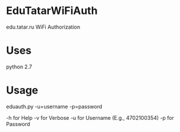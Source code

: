# EduTatarWiFiAuth
edu.tatar.ru WiFi Authorization

# Uses
python 2.7

# Usage
eduauth.py -u=username -p=password

-h for Help
-v for Verbose
-u for Username (E.g., 4702100354)
-p for Password

